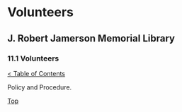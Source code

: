[0]: ../README.md
[11.1]: retention-of-records.md

# Volunteers
## J. Robert Jamerson Memorial Library
### 11.1 Volunteers
[< Table of Contents][0]

Policy and Procedure.

[Top][11.1]
